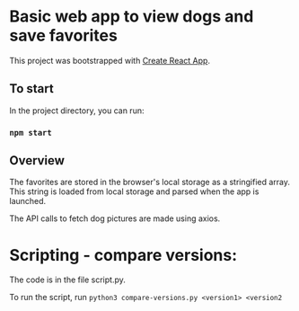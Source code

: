 # Basic web app to view dogs and save favorites

This project was bootstrapped with [Create React App](https://github.com/facebook/create-react-app).

## To start

In the project directory, you can run:

### `npm start`

## Overview

The favorites are stored in the browser's local storage as a stringified array. This string is loaded from local storage and parsed when the app is launched.

The API calls to fetch dog pictures are made using axios.


# Scripting - compare versions:

The code is in the file script.py.

To run the script, run `python3 compare-versions.py <version1> <version2`
